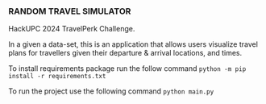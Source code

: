 ### RANDOM TRAVEL SIMULATOR

HackUPC 2024 TravelPerk Challenge.

In a given a data-set, this is an application that allows users visualize travel plans for travellers given their departure & arrival locations, and times.


To install requirements package run the follow command
```python -m pip install -r requirements.txt```

To run the project use the following command
```python main.py```
